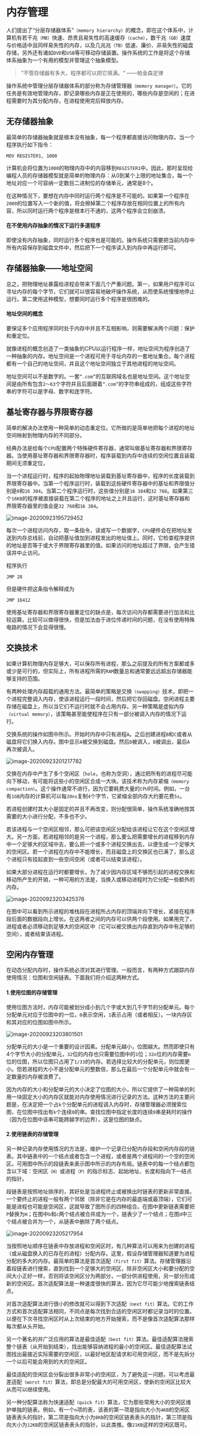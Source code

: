 # 内存管理

人们提出了“分层存储器体系”`（memory hierarchy）`的概念，即在这个体系中，计算机有若干兆`（MB）`快速、昂贵且易失性的高速缓存`（cache）`，数千兆`（GB）`速度与价格适中且同样易失性的内存，以及几兆兆`（TB）`低速、廉价、非易失性的磁盘存储，另外还有诸如`DVD`和`USB`等可移动存储装置。操作系统的工作是将这个存储体系抽象为一个有用的模型并管理这个抽象模型。

> ”不管存储器有多大，程序都可以把它填满。“																												——帕金森定律

操作系统中管理分层存储器体系的部分称为存储管理器`（memory manager）`。它的任务是有效地管理内存，即记录哪些内存是正在使用的，哪些内存是空闲的；在进程需要时为其分配内存，在进程使用完后释放内存。

## 无存储器抽象

最简单的存储器抽象就是根本没有抽象，每一个程序都直接访问物理内存。当一个程序执行如下指令：

```assembly
MOV REGISTER1, 1000
```

计算机会将位置为`1000`的物理内存中的内容移到`REGISTER1`中。因此，那时呈现给编程人员的存储器模型就是简单的物理内存：从0到某个上限的地址集合，每一个地址对应一个可容纳一定数目二进制位的存储单元，通常是8个。

在这种情况下，要想在内存中同时运行两个程序是不可能的。如果第一个程序在`2000`的位置写入一个新的值，将会擦掉第二个程序存放在相同位置上的所有内容，所以同时运行两个程序是根本行不通的，这两个程序会立刻崩溃。

#### 在不使用内存抽象的情况下运行多道程序

即使没有内存抽象，同时运行多个程序也是可能的。操作系统只需要把当前内存中所有内容保存到磁盘文件中，然后把下一个程序读入到内存中再运行即可。

## 存储器抽象——地址空间

总之，把物理地址暴露给进程会带来下面几个严重问题。第一，如果用户程序可以寻址内存的每个字节，它们就可以很容易地破坏操作系统，从而使系统慢慢地停止运行。第二使用这种模型，想要同时运行多个程序是很困难的。

#### 地址空间的概念

要保证多个应用程序同时处于内存中并且不互相影响，则需要解决两个问题：保护和重定位。

就像进程的概念创造了一类抽象的CPU以运行程序一样，地址空间为程序创造了一种抽象的内存。地址空间是一个进程可用于寻址内存的一套地址集合。每个进程都有一个自己的地址空间，并且这个地址空间独立于其他进程的地址空间。

地址空间可以不是数字的。一套`“.com”`的互联网域名也是地址空间。这个地址空间是由所有包含`2～63`个字符并且后面跟着`“.com”`的字符串组成的，组成这些字符串的字符可以是字母、数字和连字符。

## 基址寄存器与界限寄存器

简单的解决办法使用一种简单的动态重定位。它所做的是简单地把每个进程的地址空间映射到物理内存的不同部分。

经典办法是给每个`CPU`配置两个特殊硬件寄存器，通常叫做基址寄存器和界限寄存器。当使用基址寄存器和界限寄存器时，程序装载到内存中连续的空闲位置且装载期间无须重定位，

当一个进程运行时，程序的起始物理地址装载到基址寄存器中，程序的长度装载到界限寄存器中。当第一个程序运行时，装载到这些硬件寄存器中的基址和界限值分别是`0`和`16 384`。当第二个程序运行时，这些值分别是`16 384`和`32 768`。如果第三个`16KB`的程序被直接装载在第二个程序的地址之上并且运行，这时基址寄存器和界限寄存器里的值会是`32 768`和`16 384`。

![image-20200923195729452](assets/image-20200923195729452.png)

每次一个进程访问内存，取一条指令，读或写一个数据字，`CPU`硬件会在把地址发送到内存总线前，自动把基址值加到进程发出的地址值上。同时，它检查程序提供的地址是否等于或大于界限寄存器里的值。如果访问的地址超过了界限，会产生错误并中止访问。

程序执行

```assembly
JMP 28
```

但是硬件把这条指令解释成为

```assembly
JMP 16412
```

使用基址寄存器和界限寄存器重定位的缺点是，每次访问内存都需要进行加法和比较运算。比较可以做得很快，但是加法由于进位传递时间的问题，在没有使用特殊电路的情况下会显得很慢。

## 交换技术

如果计算机物理内存足够大，可以保存所有进程，那么之前提及的所有方案都或多或少是可行的，但实际上，所有进程所需的`RAM`数量总和通常要远远超出存储器能够支持的范围。

有两种处理内存超载的通用方法。最简单的策略是交换`（swapping）`技术，即把一个进程完整调入内存，使该进程运行一段时间，然后把它存回磁盘。空闲进程主要存储在磁盘上，所以当它们不运行时就不会占用内存。另一种策略是虚拟内存`（virtual memory）`，该策略甚至能使程序在只有一部分被调入内存的情况下运行。

交换系统的操作如图中所示。开始时内存中只有进程`A`。之后创建进程`B`和`C`或者从磁盘将它们换入内存。图中显示`A`被交换到磁盘。然后`D`被调入，`B`被调出，最后`A`再次被调入。

![image-20200923201217782](assets/image-20200923201217782.png)

交换在内存中产生了多个空闲区（`hole`，也称为空洞），通过把所有的进程尽可能向下移动，有可能将这些小的空闲区合成一大块。该技术称为内存紧缩`（memory compaction）`。这个操作通常不进行，因为它要耗费大量的`CPU`时间。例如，一台有`1GB`内存的计算机可以每`20ns`复制`4`个字节，它紧缩全部内存大约要花费`5s`。

若进程创建时其大小是固定的并且不再改变，则分配很简单，操作系统准确地按其需要的大小进行分配，不多也不少。

若该进程与一个空闲区相邻，那么可把该空闲区分配给该进程让它在这个空闲区增大。另一方面，若进程相邻的是另一个进程，那么要么把需要增长的进程移到内存中一个足够大的区域中去，要么把一个或多个进程交换出去，以便生成一个足够大的空闲区。若一个进程在内存中不能增长，而且磁盘上的交换区也已满了，那么这个进程只有挂起直到一些空间空闲（或者可以结束该进程）。

如果大部分进程在运行时都要增长，为了减少因内存区域不够而引起的进程交换和移动所产生的开销，一种可用的方法是，当换入或移动进程时为它分配一些额外的内存。

![image-20200923203425376](assets/image-20200923203425376.png)

在图中可以看到所示进程的堆栈段在进程所占内存的顶端并向下增长，紧接在程序段后面的数据段向上增长。在这两者之间的内存可以供两个段使用。如果用完了，进程或者必须移动到足够大的空闲区中（它可以被交换出内存直到内存中有足够的空间），或者结束该进程。

## 空闲内存管理

在动态分配内存时，操作系统必须对其进行管理。一般而言，有两种方式跟踪内存使用情况：位图和空闲链表。下面我们将介绍这两种方式。

#### 1.使用位图的存储管理

使用位图方法时，内存可能被划分成小到几个字或大到几千字节的分配单元。每个分配单元对应于位图中的一位，`0`表示空闲，`1`表示占用（或者相反）。一块内存区和其对应的位图如图中所示。

![image-20200923203801501](assets/image-20200923203801501.png)

分配单元的大小是一个重要的设计因素。分配单元越小，位图越大。然而即使只有4个字节大小的分配单元，`32`位的内存也只需要位图中的`1`位；`32n`位的内存需要`n`位的位图，所以位图只占用了`1/33`的内存。若选择比较大的分配单元，则位图更小。但若进程的大小不是分配单元的整数倍，那么在最后一个分配单元中就会有一定数量的内存被浪费了。

因为内存的大小和分配单元的大小决定了位图的大小，所以它提供了一种简单的利用一块固定大小的内存区就能对内存使用情况进行记录的方法。这种方法的主要问题是，在决定把一个占`k`个分配单元的进程调入内存时，存储管理器必须搜索位图，在位图中找出有`k`个连续`0`的串。查找位图中指定长度的连续`0`串是耗时的操作（因为在位图中该串可能跨越字的边界），这是位图的缺点。

#### 2.使用链表的存储管理

另一种记录内存使用情况的方法是，维护一个记录已分配内存段和空闲内存段的链表。其中链表中的一个结点或者包含一个进程，或者是两个进程间的一个空的空闲区。可用图中所示的段链表来表示图中所示的内存布局。链表中的每一个结点都包含以下域：空闲区`（H）`或进程`（P）`的指示标志、起始地址、长度和指向下一结点的指针。

段链表是按照地址排序的，其好处是当进程终止或被换出时链表的更新非常直接。一个要终止的进程一般有两个邻居（除非它是在内存的最底端或最顶端），它们可能是进程也可能是空闲区，这就导致了图所示的四种组合。在图中更新链表需要把`P`替换为`H`；在图中`b`和`c`两个结点被合并成为一个，链表少了一个结点；在图`d`中三个结点被合并为一个，从链表中删除了两个结点。

![image-20200923205217954](assets/image-20200923205217954.png)

当按照地址顺序在链表中存放进程和空闲区时，有几种算法可以用来为创建的进程（或从磁盘换入的已存在的进程）分配内存。这里，假设存储管理器知道要为进程分配的多大的内存。最简单的算法是首次适配`（first fit）`算法。存储管理器沿着段链表进行搜索，直到找到一个足够大的空闲区，除非空闲区大小和要分配的空间大小正好一样，否则将该空闲区分为两部分，一部分供进程使用，另一部分形成新的空闲区。首次适配算法是一种速度很快的算法，因为它尽可能少地搜索链表结点。

对首次适配算法进行很小的修改就可以得到下次适配`（next fit）`算法。它的工作方式和首次适配算法相同，不同点是每次找到合适的空闲区时都记录当时的位置。以便在下次寻找空闲区时从上次结束的地方开始搜索，而不是像首次适配算法那样每次都从头开始。

另一个著名的并广泛应用的算法是最佳适配`（best fit）`算法。最佳适配算法搜索整个链表（从开始到结束），找出能够容纳进程的最小的空闲区。最佳适配算法试图找出最接近实际需要的空闲区，以最好地区配请求和可用空闲区，而不是先拆分一个以后可能会用到的大的空闲区。

最佳适配的空闲区会分裂出很多非常小的空闲区，为了避免这一问题，可以考虑最差适配`（worst fit）`算法，即总是分配最大的可用空闲区，使新的空闲区比较大从而可以继续使用。

另一种分配算法称为快速适配`（quick fit）`算法，它为那些常用大小的空闲区维护单独的链表。例如，有一个`n`项的表，该表的第一项是指向大小为`4KB`的空闲区链表表头的指针，第二项是指向大小为`8KB`的空闲区链表表头的指针，第三项是指向大小为`12KB`的空闲区链表表头的指针，以此类推。像`21KB`这样的空闲区既可。


